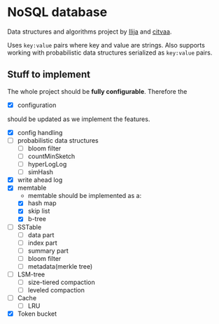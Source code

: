 # NoSQL database

Data structures and algorithms project by [Ilija](https://github.com/idzaaa9) and [citvaa](https://github.com/citvaa).

Uses `key:value` pairs where key and value are strings.
Also supports working with probabilistic data structures serialized as `key:value` pairs.

## Stuff to implement

The whole project should be **fully configurable**. Therefore the 
- [x] configuration

should be updated as we implement the features.

- [x] config handling
- [ ] probabilistic data structures
  - [ ] bloom filter
  - [ ] countMinSketch
  - [ ] hyperLogLog
  - [ ] simHash
- [x] write ahead log
- [x] memtable
  - memtable should be implemented as a:
  - [x] hash map
  - [x] skip list
  - [x] b-tree
- [ ] SSTable
  - [ ] data part
  - [ ] index part
  - [ ] summary part
  - [ ] bloom filter
  - [ ] metadata(merkle tree)
- [ ] LSM-tree
  - [ ] size-tiered compaction
  - [ ] leveled compaction
- [ ] Cache
  - [ ] LRU
- [x] Token bucket

